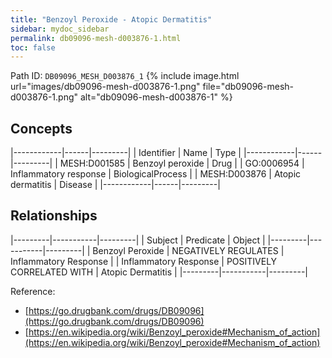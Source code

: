 ```yaml
---
title: "Benzoyl Peroxide - Atopic Dermatitis"
sidebar: mydoc_sidebar
permalink: db09096-mesh-d003876-1.html
toc: false 
---
```



Path ID: `DB09096_MESH_D003876_1`
{% include image.html url="images/db09096-mesh-d003876-1.png" file="db09096-mesh-d003876-1.png" alt="db09096-mesh-d003876-1" %}

## Concepts

|------------|------|---------|
| Identifier | Name | Type    |
|------------|------|---------|
| MESH:D001585 | Benzoyl peroxide | Drug |
| GO:0006954 | Inflammatory response | BiologicalProcess |
| MESH:D003876 | Atopic dermatitis | Disease |
|------------|------|---------|

## Relationships

|---------|-----------|---------|
| Subject | Predicate | Object  |
|---------|-----------|---------|
| Benzoyl Peroxide | NEGATIVELY REGULATES | Inflammatory Response |
| Inflammatory Response | POSITIVELY CORRELATED WITH | Atopic Dermatitis |
|---------|-----------|---------|

Reference: 
  - [https://go.drugbank.com/drugs/DB09096](https://go.drugbank.com/drugs/DB09096)
  - [https://en.wikipedia.org/wiki/Benzoyl_peroxide#Mechanism_of_action](https://en.wikipedia.org/wiki/Benzoyl_peroxide#Mechanism_of_action)
